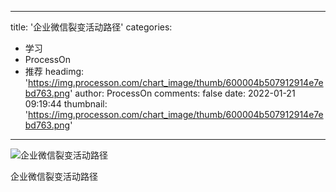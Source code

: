 
---
title: '企业微信裂变活动路径'
categories: 
 - 学习
 - ProcessOn
 - 推荐
headimg: 'https://img.processon.com/chart_image/thumb/600004b507912914e7ebd763.png'
author: ProcessOn
comments: false
date: 2022-01-21 09:19:44
thumbnail: 'https://img.processon.com/chart_image/thumb/600004b507912914e7ebd763.png'
---

<div>   
<img class="thumb" alt="企业微信裂变活动路径" src="https://img.processon.com/chart_image/thumb/600004b507912914e7ebd763.png" referrerpolicy="no-referrer">
<p>企业微信裂变活动路径</p>  
</div>
            